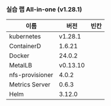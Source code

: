 ### 실습 랩 All-in-one (v1.28.1)

이름            | 버전      |   빈칸
----            | ----      | ----
kubernetes      | v1.28.1   |
ContainerD      | 1.6.21    |
Docker          | 24.0.2    | 
MetalLB         | v0.13.10  |
nfs-provisioner | 4.0.2    |
Metrics Server  | 0.6.3     |
Helm            | 3.12.0    |
